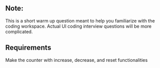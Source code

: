 ## Note:

This is a short warm up question meant to help you familiarize with the coding workspace. Actual UI coding interview questions will be more complicated.

## Requirements

Make the counter with increase, decrease, and reset functionalities
